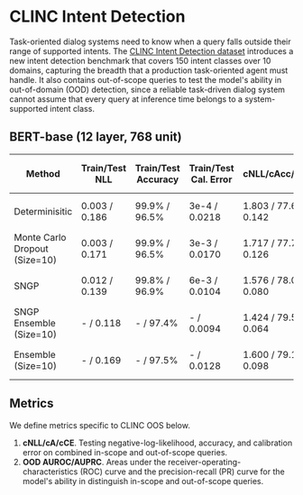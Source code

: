 # CLINC Intent Detection

Task-oriented dialog systems need to know when a query falls outside their range of supported intents. The [CLINC Intent Detection dataset](https://www.tensorflow.org/datasets/catalog/clinc_oos) introduces a new intent detection benchmark that covers 150 intent classes over 10 domains, capturing the breadth that a production task-oriented agent must handle. It also contains out-of-scope queries to test the model's ability in out-of-domain (OOD) detection, since a reliable task-driven dialog system cannot assume that every query at inference time belongs to a system-supported intent class.


## BERT-base (12 layer, 768 unit)

| Method | Train/Test NLL | Train/Test Accuracy | Train/Test Cal. Error | cNLL/cAcc/cECE | OOD AUROC/AUPRC | Train Runtime (hours) | # Parameters |
| ----------- | ----------- | ----------- | ----------- | ----------- | ----------- | ----------- | ----------- |
| Determinisitic | 0.003 / 0.186 | 99.9% / 96.5% | 3e-4 / 0.0218 | 1.803 / 77.6% / 0.142 | 0.942 / 0.853 | 0.8 (8 TPUv3 cores) | 110M |
| Monte Carlo Dropout (Size=10) | 0.003 / 0.171 | 99.9% / 96.5% | 3e-3 / 0.0170 | 1.717 / 77.7% / 0.126 | 0.951 / 0.861 | 0.8 (80 TPUv3 cores) | 110M |
| SNGP | 0.012 / 0.139 | 99.8% / 96.9% | 6e-3 / 0.0104 | 1.576 / 78.0% / 0.080 | 0.969 / 0.908 | 0.4 (80 TPUv3 cores) | 110M |
| SNGP Ensemble (Size=10) | - / 0.118 | - / 97.4% | - / 0.0094 | 1.424 / 79.5% / 0.064 | 0.973 / 0.910 | 0.8 (80 TPUv3 cores) | 1100M |
| Ensemble (Size=10) | - / 0.169 | - / 97.5% | - / 0.0128 | 1.600 / 79.1% / 0.098 | 0.958 / 0.862 | 0.8 (80 TPUv3 cores) | 1100M |

## Metrics

We define metrics specific to CLINC OOS below.

1. __cNLL/cA/cCE__. Testing negative-log-likelihood, accuracy, and calibration error on combined in-scope and out-of-scope queries.
2. __OOD AUROC/AUPRC__. Areas under the receiver-operating-characteristics (ROC) curve and the precision-recall (PR) curve for the model's ability in distinguish in-scope and out-of-scope queries.
